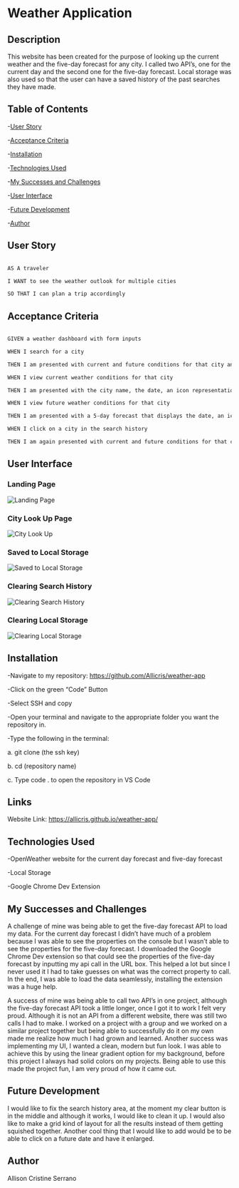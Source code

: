 # Weather Application

 

## Description

This website has been created for the purpose of looking up the current weather and the five-day forecast for any city. I called two API’s, one for the current day and the second one for the five-day forecast. Local storage was also used so that the user can have a saved history of the past searches they have made.

 

## Table of Contents

-[User Story](#User-Story)

-[Acceptance Criteria](#Acceptance-Criteria)

-[Installation](#Installation)

-[Technologies Used](#Technologies-Used)

-[My Successes and Challenges](#My-Successes-and-Challenges)

-[User Interface](#User-Interface)

-[Future Development](#Future-Development)

-[Author](#Author)

 

## User Story

```md

AS A traveler

I WANT to see the weather outlook for multiple cities

SO THAT I can plan a trip accordingly

````

 

## Acceptance Criteria

```md

GIVEN a weather dashboard with form inputs

WHEN I search for a city

THEN I am presented with current and future conditions for that city and that city is added to the search history

WHEN I view current weather conditions for that city

THEN I am presented with the city name, the date, an icon representation of weather conditions, the temperature, the humidity, and the the wind speed

WHEN I view future weather conditions for that city

THEN I am presented with a 5-day forecast that displays the date, an icon representation of weather conditions, the temperature, the wind speed, and the humidity

WHEN I click on a city in the search history

THEN I am again presented with current and future conditions for that city

````

 

## User Interface
### Landing Page
![Landing Page](./assets/readme-images/landing.png)
### City Look Up Page
![City Look Up](./assets/readme-images/citylookup.png)
### Saved to Local Storage
![Saved to Local Storage](./assets/readme-images/localstorage.png)
### Clearing Search History
![Clearing Search History](./assets/readme-images/clear.png)
### Clearing Local Storage
![Clearing Local Storage](./assets/readme-images/clearlocal.png)

## Installation

-Navigate to my repository: https://github.com/Allicris/weather-app

-Click on the green “Code” Button

-Select SSH and copy

-Open your terminal and navigate to the appropriate folder you want the repository in.

-Type the following in the terminal:

a.     git clone (the ssh key)

b.     cd (repository name)

c.      Type code . to open the repository in VS Code

 ## Links
 Website Link: https://allicris.github.io/weather-app/

## Technologies Used

-OpenWeather website for the current day forecast and five-day forecast

-Local Storage

-Google Chrome Dev Extension

 

## My Successes and Challenges

A challenge of mine was being able to get the five-day forecast API to load my data. For the current day forecast I didn’t have much of a problem because I was able to see the properties on the console but I wasn’t able to see the properties for the five-day forecast. I downloaded the Google Chrome Dev extension so that could see the properties of the five-day forecast by inputting my api call in the URL box. This helped a lot but since I never used it I had to take guesses on what was the correct property to call. In the end, I was able to load the data seamlessly, installing the extension was a huge help.

A success of mine was being able to call two API’s in one project, although the five-day forecast API took a little longer, once I got it to work I felt very proud. Although it is not an API from a different website, there was still two calls I had to make. I worked on a project with a group and we worked on a similar project together but being able to successfully do it on my own made me realize how much I had grown and learned. Another success was implementing my UI, I wanted a clean, modern but fun look. I was able to achieve this by using the linear gradient option for my background, before this project I always had solid colors on my projects. Being able to use this made the project fun, I am very proud of how it came out.

 

## Future Development

I would like to fix the search history area, at the moment my clear button is in the middle and although it works, I would like to clean it up. I would also like to make a grid kind of layout for all the results instead of them getting squished together. Another cool thing that I would like to add would be to be able to click on a future date and have it enlarged.

 

## Author

Allison Cristine Serrano

